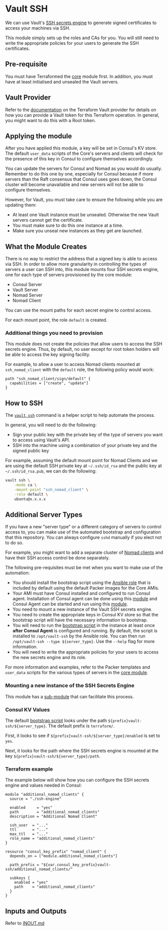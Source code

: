 # Vault SSH

We can use Vault's
[SSH secrets engine](https://www.vaultproject.io/docs/secrets/ssh/signed-ssh-certificates.html) to
generate signed certificates to access your machines via SSH.

This module simply sets up the roles and CAs for you. You will still need to write the
appropriate policies for your users to generate the SSH certificates.

## Pre-requisite

You must have Terraformed the [core](../core) module first. In addition, you must have at least
initialised and unsealed the Vault servers.

## Vault Provider

Refer to the [documentation](https://www.terraform.io/docs/providers/vault/index.html) on the
Terraform Vault provider for details on how you can provide a Vault token for this Terraform
operation. In general, you might want to do this with a Root token.

## Applying the module

After you have applied this module, a key will be set in Consul's KV store. The default
`user_data` scripts of the Core's servers and clients will check for the presence of this
key in Consul to configure themselves accordingly.

You can update the servers for Consul and Nomad as you would do usually. Remember to do this
one by one, especially for Consul because if more servers than the Raft consensus that Consul uses
goes down, the Consul cluster will become unavailable and new servers will not be able to configure
themselves.

However, for Vault, you must take care to ensure the following while you are updating them:

- At least one Vault instance must be unsealed. Otherwise the new Vault servers cannot get the certificate.
- You must make sure to do this one instance at a time.
- Make sure you unseal new instances as they get are launched.

## What the Module Creates

There is no way to restrict the address that a signed key is able to access via SSH. In order to
allow more granularity in controlling the types of servers a user can SSH into, this module mounts
four SSH secrets engine, one for each type of servers provisioned by the core module:

- Consul Server
- Vault Server
- Nomad Server
- Nomad Client

You can use the mount paths for each secret engine to control access.

For each mount point, the role `default` is created.

### Additional things you need to provision

This module does not create the policies that allow users to access the SSH secrets engine.
Thus, by default, no user except for root token holders will be able to access the key signing
facility.

For example, to allow a user to access Nomad clients mounted at `ssh_nomad_client` with the
`default` role, the following policy would work:

```hcl
path "ssh_nomad_client/sign/default" {
  capabilities = ["create", "update"]
}
```

## How to SSH

The [`vault ssh`](https://www.vaultproject.io/docs/commands/ssh.html) command is a helper script
to help automate the process.

In general, you will need to do the following:

- Sign your public key with the private key of the type of servers you want to access using Vault's API.
- SSH into the machine using a combination of your private key and the signed public key

For example, assuming the default mount point for Nomad Clients and we are using the default
SSH private key at `~/.ssh/id_rsa` and the public key at `~/.ssh/id_rsa.pub`,
we can do the following:

```bash
vault ssh \
    -mode ca \
    -mount-point "ssh_nomad_client" \
    -role default \
    ubuntu@x.x.x.x
```

## Additional Server Types

If you have a new "server type" or a different category of servers to control access to, you can
make use of the automated bootstrap and configuration that this repository. You can always configure
`sshd` manually if you elect not to do so.

For example, you might want to add a separate cluster of [Nomad clients](../nomad-clients)
and have their SSH access control be done separately.

The following pre-requisites must be met when you want to make use of the automation:

- You should install the bootstrap script using the [Ansible role](../core/packer/roles/install-ssh-script/) that is included by default using the default Packer images for the Core AMIs.
- Your AMI must have Consul installed and configured to run Consul agent. Installation of Consul agent can be done using this [module](https://github.com/hashicorp/terraform-aws-consul/tree/master/modules/install-consul) and Consul Agent can be started and run using this [module](https://github.com/hashicorp/terraform-aws-consul/tree/master/modules/run-consul).
- You need to mount a new instance of the Vault SSH secrets engine.
- You need to create the appropriate keys in Consul KV store so that the bootstrap script will have the necessary information to bootstrap.
- You will need to run the [bootstrap script](../core/packer/roles/install-ssh-script/files/configure.sh) in the instance at least once **after Consul Agent** is configured and running. By default, the script is installed to `/opt/vault-ssh` by the Ansible role. You can then run `/opt/vault-ssh --type ${server_type}`. Use the `--help` flag for more information.
- You will need to write the appropriate policies for your users to access the new secrets engine and its role.

For more information and examples, refer to the Packer templates and `user_data` scripts for
the various types of servers in the [core module](../core).

### Mounting a new instance of the SSH Secrets Engine

This module has a [sub-module](ssh-engine) that can facilitate this process.

### Consul KV Values

The default [bootstrap script](../core/packer/roles/install-ssh-script/files/configure.sh) looks
under the path `${prefix}vault-ssh/${server_type}`. The default prefix is `terraform/`.

First, it looks to see if `${prefix}vault-ssh/${server_type}/enabled` is set to `yes`.

Next, it looks for the path where the SSH secrets engine is mounted at the key
`${prefix}vault-ssh/${server_type}/path`.

### Terraform example

The example below will show how you can configure the SSH secrets engine and values needed in
Consul:

```hcl
module "additional_nomad_clients" {
  source = "./ssh-engine"

  enabled     = "yes"
  path        = "additional_nomad_clients"
  description = "Additional Nomad Client"

  ssh_user  = "..."
  ttl       = "..."
  max_ttl   = "..."
  role_name = "additional_nomad_clients"
}

resource "consul_key_prefix" "nomad_client" {
  depends_on = ["module.additional_nomad_clients"]

  path_prefix = "${var.consul_key_prefix}vault-ssh/additional_nomad_clients/"

  subkeys {
    enabled = "yes"
    path    = "additional_nomad_clients"
  }
}

```

## Inputs and Outputs

Refer to [INOUT.md](INOUT.md)

